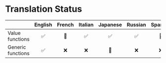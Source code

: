 # Translation Status

|                   | English | French | Italian | Japanese | Russian | Spanish |
|-------------------|:-------:|:------:|:-------:|:--------:|:-------:|:-------:|
| Value functions   | ✅       | 🚧     | ✅      | ✅        | ✅      | 🚧       |
| Generic functions | ✅       | ❌     | ❌      | 🚧        | ❌      | ❌       |
